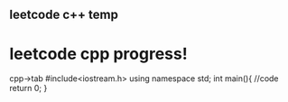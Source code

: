 
## leetcode c++ temp
# leetcode cpp progress!
cpp->tab
#include<iostream.h>
using namespace std;
int main(){
 //code
 return 0;
 }

